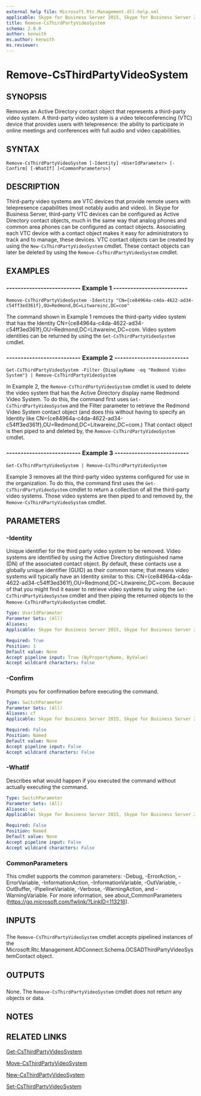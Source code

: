 ```yaml
---
external help file: Microsoft.Rtc.Management.dll-help.xml
applicable: Skype for Business Server 2015, Skype for Business Server 2019
title: Remove-CsThirdPartyVideoSystem
schema: 2.0.0
author: kenwith
ms.author: kenwith
ms.reviewer:
---
```


# Remove-CsThirdPartyVideoSystem

## SYNOPSIS
Removes an Active Directory contact object that represents a third-party video system.
A third-party video system is a video teleconferencing (VTC) device that provides users with telepresence: the ability to participate in online meetings and conferences with full audio and video capabilities.

## SYNTAX

```
Remove-CsThirdPartyVideoSystem [-Identity] <UserIdParameter> [-Confirm] [-WhatIf] [<CommonParameters>]
```

## DESCRIPTION
Third-party video systems are VTC devices that provide remote users with telepresence capabilities (most notably audio and video).
In Skype for Business Server, third-party VTC devices can be configured as Active Directory contact objects, much in the same way that analog phones and common area phones can be configured as contact objects.
Associating each VTC device with a contact object makes it easy for administrators to track and to manage, these devices.
VTC contact objects can be created by using the `New-CsThirdPartyVideoSystem` cmdlet.
These contact objects can later be deleted by using the `Remove-CsThirdPartyVideoSystem` cmdlet.

## EXAMPLES

### -------------------------- Example 1 --------------------------
```
Remove-CsThirdPartyVideoSystem -Identity "CN={ce84964a-c4da-4622-ad34-c54ff3ed361f},OU=Redmond,DC=Litwareinc,DC=com"
```

The command shown in Example 1 removes the third-party video system that has the Identity CN={ce84964a-c4da-4622-ad34-c54ff3ed361f},OU=Redmond,DC=Litwareinc,DC=com.
Video system identities can be returned by using the `Get-CsThirdPartyVideoSystem` cmdlet.


### -------------------------- Example 2 --------------------------
```
Get-CsThirdPartyVideoSystem -Filter {DisplayName -eq "Redmond Video System"} | Remove-CsThirdPartyVideoSystem
```

In Example 2, the `Remove-CsThirdPartyVideoSystem` cmdlet is used to delete the video system that has the Active Directory display name Redmond Video System.
To do this, the command first uses `Get-CsThirdPartyVideoSystem` and the Filter parameter to retrieve the Redmond Video System contact object (and does this without having to specify an Identity like CN={ce84964a-c4da-4622-ad34-c54ff3ed361f},OU=Redmond,DC=Litwareinc,DC=com.) That contact object is then piped to and deleted by, the `Remove-CsThirdPartyVideoSystem` cmdlet.


### -------------------------- Example 3 --------------------------
```
Get-CsThirdPartyVideoSystem | Remove-CsThirdPartyVideoSystem
```

Example 3 removes all the third-party video systems configured for use in the organization.
To do this, the command first uses the `Get-CsThirdPartyVideoSystem` cmdlet to return a collection of all the third-party video systems.
Those video systems are then piped to and removed by, the `Remove-CsThirdPartyVideoSystem` cmdlet.


## PARAMETERS

### -Identity
Unique identifier for the third party video system to be removed.
Video systems are identified by using the Active Directory distinguished name (DN) of the associated contact object.
By default, these contacts use a globally unique identifier (GUID) as their common name; that means video systems will typically have an Identity similar to this: CN={ce84964a-c4da-4622-ad34-c54ff3ed361f},OU=Redmond,DC=Litwareinc,DC=com.
Because of that you might find it easier to retrieve video systems by using the `Get-CsThirdPartyVideoSystem` cmdlet and then piping the returned objects to the `Remove-CsThirdPartyVideoSystem` cmdlet.

```yaml
Type: UserIdParameter
Parameter Sets: (All)
Aliases: 
Applicable: Skype for Business Server 2015, Skype for Business Server 2019

Required: True
Position: 1
Default value: None
Accept pipeline input: True (ByPropertyName, ByValue)
Accept wildcard characters: False
```

### -Confirm
Prompts you for confirmation before executing the command.

```yaml
Type: SwitchParameter
Parameter Sets: (All)
Aliases: cf
Applicable: Skype for Business Server 2015, Skype for Business Server 2019

Required: False
Position: Named
Default value: None
Accept pipeline input: False
Accept wildcard characters: False
```

### -WhatIf
Describes what would happen if you executed the command without actually executing the command.

```yaml
Type: SwitchParameter
Parameter Sets: (All)
Aliases: wi
Applicable: Skype for Business Server 2015, Skype for Business Server 2019

Required: False
Position: Named
Default value: None
Accept pipeline input: False
Accept wildcard characters: False
```

### CommonParameters
This cmdlet supports the common parameters: -Debug, -ErrorAction, -ErrorVariable, -InformationAction, -InformationVariable, -OutVariable, -OutBuffer, -PipelineVariable, -Verbose, -WarningAction, and -WarningVariable. For more information, see about_CommonParameters (https://go.microsoft.com/fwlink/?LinkID=113216).

## INPUTS

###  
The `Remove-CsThirdPartyVideoSystem` cmdlet accepts pipelined instances of the Microsoft.Rtc.Management.ADConnect.Schema.OCSADThirdPartyVideoSystemContact object.

## OUTPUTS

###  
None.
The `Remove-CsThirdPartyVideoSystem` cmdlet does not return any objects or data.

## NOTES

## RELATED LINKS

[Get-CsThirdPartyVideoSystem](Get-CsThirdPartyVideoSystem.md)

[Move-CsThirdPartyVideoSystem](Move-CsThirdPartyVideoSystem.md)

[New-CsThirdPartyVideoSystem](New-CsThirdPartyVideoSystem.md)

[Set-CsThirdPartyVideoSystem](Set-CsThirdPartyVideoSystem.md)


